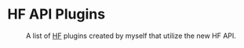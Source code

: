 # HF API Plugins
<p align="center">
A list of <a href="https://hackforums.net/">HF</a> plugins created by myself that utilize the new HF API.
<br />

<br />
</p>
